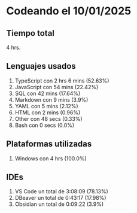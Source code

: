 # Codeando el 10/01/2025

## Tiempo total
4 hrs.

## Lenguajes usados
1. TypeScript con 2 hrs 6 mins (52.63%)
1. JavaScript con 54 mins (22.42%)
1. SQL con 42 mins (17.64%)
1. Markdown con 9 mins (3.9%)
1. YAML con 5 mins (2.12%)
1. HTML con 2 mins (0.96%)
1. Other con 48 secs (0.33%)
1. Bash con 0 secs (0.0%)

## Plataformas utilizadas
1. Windows con 4 hrs (100.0%)

## IDEs
1. VS Code un total de 3:08:09 (78.13%)
1. DBeaver un total de 0:43:17 (17.98%)
1. Obsidian un total de 0:09:22 (3.9%)
